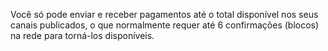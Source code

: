 Você só pode enviar e receber pagamentos até o total disponível nos seus canais publicados, o que normalmente requer até 6 confirmações (blocos) na rede para torná-los disponíveis.
